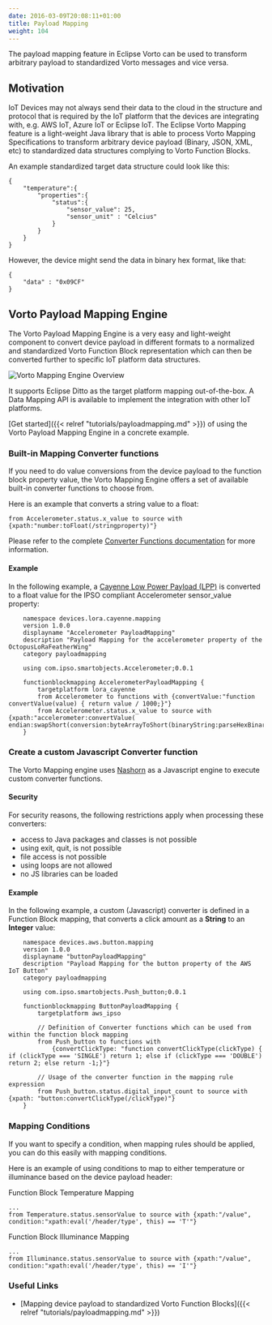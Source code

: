 ```yaml
---
date: 2016-03-09T20:08:11+01:00
title: Payload Mapping 
weight: 104
---
```


The payload mapping feature in Eclipse Vorto can be used to transform arbitrary payload to standardized Vorto messages and vice versa.

<!--more-->

## Motivation

IoT Devices may not always send their data to the cloud in the structure and protocol that is required by the IoT platform that the devices are integrating with, e.g. AWS IoT, Azure IoT or Eclipse IoT. The Eclipse Vorto Mapping feature is a light-weight Java library that is able to process Vorto Mapping Specifications to transform arbitrary device payload (Binary, JSON, XML, etc) to standardized data structures complying to Vorto Function Blocks. 

An example standardized target data structure could look like this:

	{
		"temperature":{
			"properties":{
				"status":{
					"sensor_value": 25,
					"sensor_unit" : "Celcius"
				}
			}
		}
	}


However, the device might send the data in binary hex format, like that:

	{
		"data" : "0x09CF"
	}

## Vorto Payload Mapping Engine

The Vorto Payload Mapping Engine is a very easy and light-weight component to convert device payload in different formats to a normalized and standardized Vorto Function Block representation which can then be converted further to specific IoT platform data structures. 

![Vorto Mapping Engine Overview](/images/documentation/payloadmapping.png)

It supports Eclipse Ditto as the target platform mapping out-of-the-box. A Data Mapping API is available to implement the integration with other IoT platforms.

[Get started]({{< relref "tutorials/payloadmapping.md" >}}) of using the Vorto Payload Mapping Engine in a concrete example. 


### Built-in Mapping Converter functions

If you need to do value conversions from the device payload to the function block property value, the Vorto Mapping Engine offers a set of available built-in converter functions to choose from.

Here is an example that converts a string value to a float: 

	from Accelerometer.status.x_value to source with {xpath:"number:toFloat(/stringproperty)"}

Please refer to the complete [Converter Functions documentation](https://github.com/eclipse/vorto/blob/0.10.0.M3/server/repo/repository-mapping/docs/built_in_converters.md) for more information.

#### Example

In the following example, a [Cayenne Low Power Payload (LPP)](https://github.com/myDevicesIoT/cayenne-docs/blob/master/docs/LORA.md) is converted to a float value for the IPSO compliant Accelerometer sensor_value property:

		namespace devices.lora.cayenne.mapping
		version 1.0.0
		displayname "Accelerometer PayloadMapping"
		description "Payload Mapping for the accelerometer property of the OctopusLoRaFeatherWing"
		category payloadmapping
		
		using com.ipso.smartobjects.Accelerometer;0.0.1
		
		functionblockmapping AccelerometerPayloadMapping {
			targetplatform lora_cayenne
			from Accelerometer to functions with {convertValue:"function convertValue(value) { return value / 1000;}"}
			from Accelerometer.status.x_value to source with {xpath:"accelerometer:convertValue( endian:swapShort(conversion:byteArrayToShort(binaryString:parseHexBinary(/payloadHex),17,0,0,2)))"}
		} 

### Create a custom Javascript Converter function

The Vorto Mapping engine uses [Nashorn](http://www.oracle.com/technetwork/articles/java/jf14-nashorn-2126515.html) as a Javascript engine to execute custom converter functions.

#### Security

For security reasons, the following restrictions apply when processing these converters:

* access to Java packages and classes is not possible
* using exit, quit, is not possible
* file access is not possible
* using loops are not allowed
* no JS libraries can be loaded

#### Example

In the following example, a custom (Javascript) converter is defined in a Function Block mapping, that converts a click amount as a **String** to an **Integer** value:

		namespace devices.aws.button.mapping
		version 1.0.0
		displayname "buttonPayloadMapping"
		description "Payload Mapping for the button property of the AWS IoT Button"
		category payloadmapping
		
		using com.ipso.smartobjects.Push_button;0.0.1
		
		functionblockmapping ButtonPayloadMapping {
			targetplatform aws_ipso

			// Definition of Converter functions which can be used from within the function block mapping
			from Push_button to functions with 
				{convertClickType: "function convertClickType(clickType) { if (clickType === 'SINGLE') return 1; else if (clickType === 'DOUBLE') return 2; else return -1;}"}
			
			// Usage of the converter function in the mapping rule expression
			from Push_button.status.digital_input_count to source with {xpath: "button:convertClickType(/clickType)"}
		}


### Mapping Conditions

If you want to specify a condition, when mapping rules should be applied, you can do this easily with mapping conditions.

Here is an example of using conditions to map to either temperature or illuminance based on the device payload header:

Function Block Temperature Mapping

	...
	from Temperature.status.sensorValue to source with {xpath:"/value", condition:"xpath:eval('/header/type', this) == 'T'"}

Function Block Illuminance Mapping

	...
	from Illuminance.status.sensorValue to source with {xpath:"/value", condition:"xpath:eval('/header/type', this) == 'I'"}

### Useful Links

- [Mapping device payload to standardized Vorto Function Blocks]({{< relref "tutorials/payloadmapping.md" >}})
